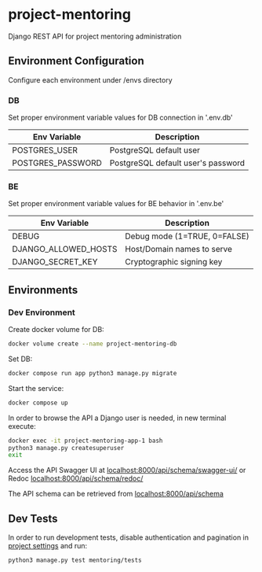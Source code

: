 # project-mentoring

Django REST API for project mentoring administration

## Environment Configuration

Configure each environment under /envs directory

### DB

Set proper environment variable values for DB connection in '.env.db'

| Env Variable             | Description                          |
|--------------------------|--------------------------------------|
| POSTGRES_USER            | PostgreSQL default user              |
| POSTGRES_PASSWORD        | PostgreSQL default user's password   |

### BE

Set proper environment variable values for BE behavior in '.env.be'

| Env Variable             | Description                          |
|--------------------------|--------------------------------------|
| DEBUG                    | Debug mode (1=TRUE, 0=FALSE)         |
| DJANGO_ALLOWED_HOSTS     | Host/Domain names to serve           |
| DJANGO_SECRET_KEY        | Cryptographic signing key            |

## Environments

### Dev Environment

Create docker volume for DB:

```bash
docker volume create --name project-mentoring-db
```

Set DB:

```bash
docker compose run app python3 manage.py migrate
```

Start the service:

```bash
docker compose up
```

In order to browse the API a Django user is needed, in new terminal execute:

```bash
docker exec -it project-mentoring-app-1 bash
python3 manage.py createsuperuser
exit
```

Access the API Swagger UI at [localhost:8000/api/schema/swagger-ui/](http://localhost:8000/api/schema/swagger-ui/) or Redoc [localhost:8000/api/schema/redoc/](http://localhost:8000/api/schema/redoc/)

The API schema can be retrieved from [localhost:8000/api/schema](http://localhost:8000/api/schema)

## Dev Tests

In order to run development tests, disable authentication and pagination in [project settings](projectmentoring/settings.py) and run:

```bash
python3 manage.py test mentoring/tests
```
